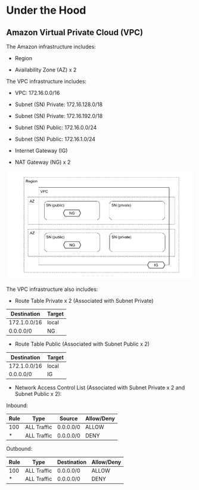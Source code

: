 # Under the Hood

## Amazon Virtual Private Cloud (VPC)

The Amazon infrastructure includes:

* Region

* Availability Zone (AZ) x 2

The VPC infrastructure includes:

* VPC: 172.16.0.0/16

* Subnet (SN) Private: 172.16.128.0/18

* Subnet (SN) Private: 172.16.192.0/18

* Subnet (SN) Public: 172.16.0.0/24

* Subnet (SN) Public: 172.16.1.0/24

* Internet Gateway (IG)

* NAT Gateway (NG) x 2

![vpc](vpc.png)

The VPC infrastructure also includes:

* Route Table Private x 2 (Associated with Subnet Private)

| Destination  | Target |
| ------------ | ------ |
| 172.1.0.0/16 | local  |
| 0.0.0.0/0    | NG     |

* Route Table Public (Associated with Subnet Public x 2)

| Destination  | Target |
| ------------ | ------ |
| 172.1.0.0/16 | local  |
| 0.0.0.0/0    | IG     |

* Network Access Control List (Associated with Subnet Private x 2 and Subnet Public x 2):

Inbound:

| Rule | Type        | Source      | Allow/Deny |
| ---- | ----------- | ----------- | ---------- |
| 100  | ALL Traffic | 0.0.0.0/0   | ALLOW      |
| *    | ALL Traffic | 0.0.0.0/0   | DENY       |

Outbound:

| Rule | Type        | Destination | Allow/Deny |
| ---- | ----------- | ----------- | ---------- |
| 100  | ALL Traffic | 0.0.0.0/0   | ALLOW      |
| *    | ALL Traffic | 0.0.0.0/0   | DENY       |
